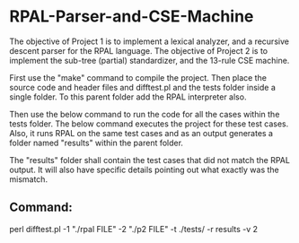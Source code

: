 # RPAL-Parser-and-CSE-Machine
The objective of Project 1 is to implement a lexical analyzer, and a recursive descent parser for the RPAL language. The objective of Project 2 is to implement the sub-tree (partial) standardizer, and the 13-rule CSE machine.


First use the "make" command to compile the project.
Then place the source code and header files and difftest.pl and the tests folder inside a single folder.
To this parent folder add the RPAL interpreter also.

Then use the below command to run the code for all the cases within the tests folder.
The below command executes the project for these test cases. Also, it runs RPAL on the same test cases and as an output generates a folder named "results" within the parent folder. 

The "results" folder shall contain the test cases that did not match the RPAL output. It will also have specific details pointing out what exactly was the mismatch.

Command:
--------

perl difftest.pl -1 "./rpal FILE" -2 "./p2 FILE" -t ./tests/ -r results -v 2
